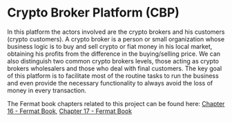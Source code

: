 # Crypto Broker Platform (CBP)

In this platform the actors involved are the crypto brokers and his customers (crypto customers). A crypto broker is a person or small organization whose business logic is to buy and sell crypto or fiat money in his local market, obtaining his profits from the difference in the buying/selling price. We can also distinguish two common crypto brokers levels, those acting as crypto brokers wholesalers and those who deal with final customers. The key goal of this platform is to facilitate most of the routine tasks to run the business and even provide the necessary functionality to always avoid the loss of money in every transaction.

The Fermat book chapters related to this project can be found here: [Chapter 16 - Fermat Book](https://github.com/Fermat-ORG/fermat-book/blob/master/book-chapter-16.asciidoc), [Chapter 17 - Fermat Book](https://github.com/Fermat-ORG/fermat-book/blob/master/book-chapter-17.asciidoc)
